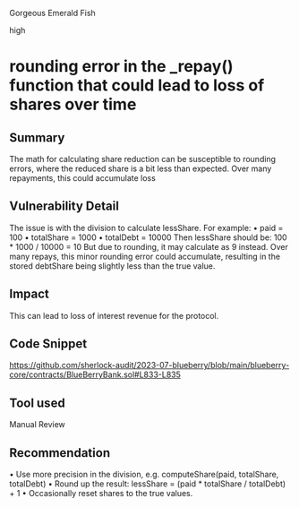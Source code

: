 Gorgeous Emerald Fish

high

# rounding error in the _repay() function that could lead to loss of shares over time
## Summary
The math for calculating share reduction can be susceptible to rounding errors, where the reduced share is a bit less than expected. Over many repayments, this could accumulate loss
## Vulnerability Detail
The issue is with the division to calculate lessShare.
For example:
• paid = 100
• totalShare = 1000
• totalDebt = 10000
Then lessShare should be:
100 * 1000 / 10000 = 10
But due to rounding, it may calculate as 9 instead.
Over many repays, this minor rounding error could accumulate, resulting in the stored debtShare being slightly less than the true value.




## Impact
This can lead to loss of interest revenue for the protocol.
## Code Snippet
https://github.com/sherlock-audit/2023-07-blueberry/blob/main/blueberry-core/contracts/BlueBerryBank.sol#L833-L835
## Tool used

Manual Review

## Recommendation
• Use more precision in the division, e.g. computeShare(paid, totalShare, totalDebt)
• Round up the result: lessShare = (paid * totalShare / totalDebt) + 1
• Occasionally reset shares to the true values.
